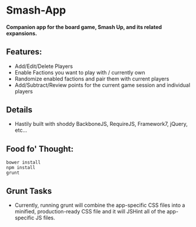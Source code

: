 Smash-App
=========

#### Companion app for the board game, Smash Up, and its related expansions.

## Features: 
- Add/Edit/Delete Players
- Enable Factions you want to play with / currently own
- Randomize enabled factions and pair them with current players
- Add/Subtract/Review points for the current game session and individual players

## Details
- Hastily built with shoddy BackboneJS, RequireJS, Framework7, jQuery, etc...

## Food fo' Thought:
    bower install
    npm install
    grunt 
  
## Grunt Tasks
- Currently, running grunt will combine the app-specific CSS files into a minified, production-ready CSS file and it will JSHint all of the app-specific JS files.
